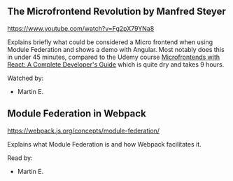 ## The Microfrontend Revolution by Manfred Steyer

https://www.youtube.com/watch?v=Fg2pX79YNa8

Explains briefly what could be considered a Micro frontend when using Module Federation and shows a demo with Angular. Most notably does this in under 45 minutes, compared to the Udemy course [Microfrontends with React: A Complete Developer's Guide](https://www.udemy.com/course/microfrontend-course/learn/lecture/23206924) which is quite dry and takes 9 hours.

Watched by:

* Martin E.

## Module Federation in Webpack

https://webpack.js.org/concepts/module-federation/

Explains what Module Federation is and how Webpack facilitates it.

Read by:

* Martin E.

